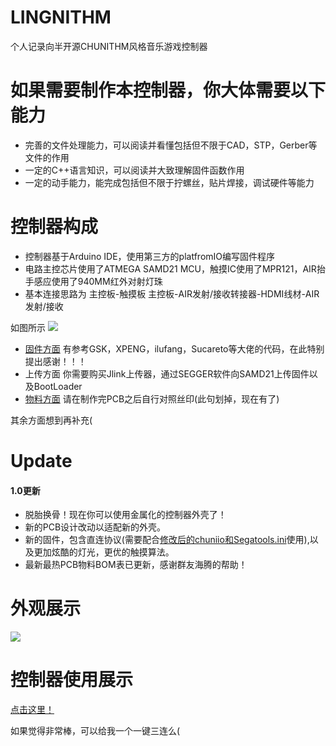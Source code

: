 # LINGNITHM
个人记录向半开源CHUNITHM风格音乐游戏控制器

# 如果需要制作本控制器，你大体需要以下能力
* 完善的文件处理能力，可以阅读并看懂包括但不限于CAD，STP，Gerber等文件的作用
* 一定的C++语言知识，可以阅读并大致理解固件函数作用
* 一定的动手能力，能完成包括但不限于拧螺丝，贴片焊接，调试硬件等能力

# 控制器构成
* 控制器基于Arduino IDE，使用第三方的platfromIO编写固件程序
* 电路主控芯片使用了ATMEGA SAMD21 MCU，触摸IC使用了MPR121，AIR抬手感应使用了940MM红外对射灯珠
* 基本连接思路为 主控板-触摸板   主控板-AIR发射/接收转接器-HDMI线材-AIR发射/接收

如图所示
![](https://github.com/SeasonWings/LINGNITHM/blob/main/picture/%E5%86%85%E9%83%A8%E6%9E%84%E9%80%A0.jpg)
                
* [固件方面](https://github.com/SeasonWings/LINGNITHM/tree/main/BootLoader%26Firmware) 有参考GSK，XPENG，ilufang，Sucareto等大佬的代码，在此特别提出感谢！！！
* 上传方面 你需要购买Jlink上传器，通过SEGGER软件向SAMD21上传固件以及BootLoader
* [物料方面](https://github.com/SeasonWings/LINGNITHM/blob/main/PCB%20Gerber%E5%88%B6%E7%89%88%E6%96%87%E4%BB%B61.1/PCB%E7%89%A9%E6%96%99BOM%E8%A1%A8.xlsx) 请在制作完PCB之后自行对照丝印(此句划掉，现在有了)

其余方面想到再补充(

# Update

#### 1.0更新
  * 脱胎换骨！现在你可以使用金属化的控制器外壳了！
  * 新的PCB设计改动以适配新的外壳。
  * 新的固件，包含直连协议(需要配合[修改后的chuniio和Segatools.ini](https://github.com/SeasonWings/LINGNITHM/tree/main/BootLoader%26Firmware/1.0%20Ver/chuniio%26Segatools "请务必将你的控制器设备放在COM1端口上！")使用),以及更加炫酷的灯光，更优的触摸算法。
  * 最新最热PCB物料BOM表已更新，感谢群友海腾的帮助！

# 外观展示
![](https://github.com/SeasonWings/LINGNITHM/blob/main/picture/%E5%A4%96%E8%A7%821.jpg)

# 控制器使用展示
[点击这里！](https://www.bilibili.com/video/BV1Qm4y1Z7ms/ "你会给两个圆圆的硬币对么？")

如果觉得非常棒，可以给我一个一键三连么(
